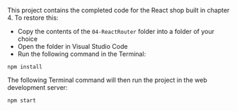This project contains the completed code for the React shop built in chapter 4.
To restore this:

- Copy the contents of the `04-ReactRouter` folder into a folder of your choice
- Open the folder in Visual Studio Code
- Run the following command in the Terminal:

```
npm install
```

The following Terminal command will then run the project in the web development server:

```
npm start
```
